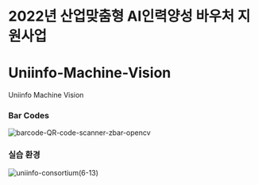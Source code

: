 # 2022년 산업맞춤형 AI인력양성 바우처 지원사업

# Uniinfo-Machine-Vision
Uniinfo Machine Vision


### Bar Codes

![barcode-QR-code-scanner-zbar-opencv](https://user-images.githubusercontent.com/54794815/171532857-3191c370-8029-41e7-a9e6-9a1b540cba0a.png)


### 실습 환경

![uniinfo-consortium(6-13)](https://user-images.githubusercontent.com/54794815/173274859-37bbbc89-4619-42e2-8802-802293c4a1fb.jpg)


